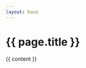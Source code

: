 ```yaml
---
layout: base
---
```


<main class="col-lg-8 mx-auto p-3 py-md-5">
  <h1>{{ page.title }}</h1>
  {{ content }}
</main>
